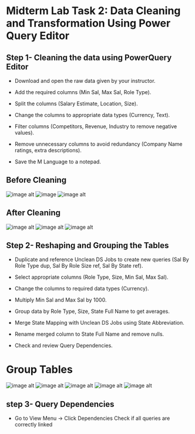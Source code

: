 # Midterm Lab Task 2: Data Cleaning and Transformation Using Power Query Editor
## Step 1- Cleaning the data using PowerQuery Editor
- Download and open the raw data given by your instructor.

- Add the required columns (Min Sal, Max Sal, Role Type).

- Split the columns (Salary Estimate, Location, Size).

- Change the columns to appropriate data types (Currency, Text).

- Filter columns (Competitors, Revenue, Industry to remove negative values).

- Remove unnecessary columns to avoid redundancy (Company Name ratings, extra descriptions).

- Save the M Language to a notepad.

 ## Before Cleaning
 ![image alt](https://github.com/Vmallari24-Hub/EDM-Portfolio/blob/90f96d50eaf163fbda23f64931ab14ccc5c7b28a/Lab%20Task%202/Image/Capture.PNG)
 ![image](https://github.com/Vmallari24-Hub/EDM-Portfolio/blob/20103bccd0395daa5ead03ecb9b57f7210d3d236/Lab%20Task%202/Image/Capture1.PNG)
 ![image alt](https://github.com/Vmallari24-Hub/EDM-Portfolio/blob/a831389c6fd96e49a81666694031d6d38453867a/Lab%20Task%202/Image/Capture2.PNG)
 ## After Cleaning
 ![image alt ](https://github.com/Vmallari24-Hub/EDM-Portfolio/blob/378a76220ee3cba44e5034d3cacad77fd3c1419a/Lab%20Task%202/Image/Uncleaned%20Ds%20jobs.PNG)
 ![image alt](https://github.com/Vmallari24-Hub/EDM-Portfolio/blob/1773f8cf095af0da41c064c794c9ba3eae069e35/Lab%20Task%202/Image/Uncleaned%20Ds%20jobs2.PNG)
 ![image alt](https://github.com/Vmallari24-Hub/EDM-Portfolio/blob/475fcc933dc79fc29bf9c8c17324a019b2125b0d/Lab%20Task%202/Image/Uncleaned%20Ds%20jobs3.PNG)
 ## Step 2- Reshaping and Grouping the Tables
 - Duplicate and reference Unclean DS Jobs to create new queries (Sal By Role Type dup, Sal By Role Size ref, Sal By State ref).

- Select appropriate columns (Role Type, Size, Min Sal, Max Sal).

- Change the columns to required data types (Currency).

- Multiply Min Sal and Max Sal by 1000.

- Group data by Role Type, Size, State Full Name to get averages.

- Merge State Mapping with Unclean DS Jobs using State Abbreviation.

- Rename merged column to State Full Name and remove nulls.

- Check and review Query Dependencies.
 # Group Tables 
 ![image alt](https://github.com/Vmallari24-Hub/EDM-Portfolio/blob/c5a46773e40949a913bb76847de59de546ded78b/Lab%20Task%202/Image/Role%20type%20Dup.PNG)
 ![image alt](https://github.com/Vmallari24-Hub/EDM-Portfolio/blob/15e7a19e98ac350d573e89792dc2ea302f05fa1a/Lab%20Task%202/Image/Role%20size%20Dup.PNG)
 ![image alt](https://github.com/Vmallari24-Hub/EDM-Portfolio/blob/7f96ca1ee92d33c3eed4ffa84964eb3b90d2c0e1/Lab%20Task%202/Image/Size%20Role%20Type%20Dup.PNG)
![image alt](https://github.com/Vmallari24-Hub/EDM-Portfolio/blob/78fdee3151363d98cbe38e6360ac31ec1b2c9a15/Lab%20Task%202/Image/State.PNG)
![image alt](https://github.com/Vmallari24-Hub/EDM-Portfolio/blob/f346437fe5d1bcdd03bfd2d1ddc8aa2a2656f3ef/Lab%20Task%202/Image/state%20ref.PNG)

## step 3- Query Dependencies 
- Go to View Menu → Click Dependencies
Check if all queries are correctly linked
